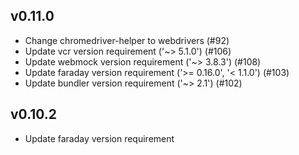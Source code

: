 ## v0.11.0
- Change chromedriver-helper to webdrivers (#92)
- Update vcr version requirement ('~> 5.1.0') (#106)
- Update webmock version requirement ('~> 3.8.3') (#108)
- Update faraday version requirement ('>= 0.16.0', '< 1.1.0') (#103)
- Update bundler version requirement ('~> 2.1') (#102)

## v0.10.2

- Update faraday version requirement

